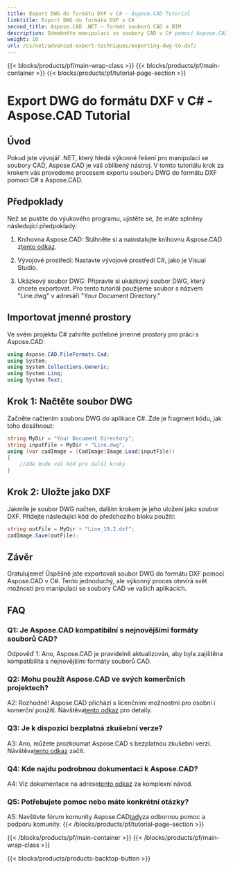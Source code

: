 ```yaml
---
title: Export DWG do formátu DXF v C# - Aspose.CAD Tutorial
linktitle: Export DWG do formátu DXF v C#
second_title: Aspose.CAD .NET – formát souborů CAD a BIM
description: Odemkněte manipulaci se soubory CAD v C# pomocí Aspose.CAD. Naučte se bez námahy exportovat DWG do DXF. Postupujte podle našeho podrobného průvodce pro bezproblémovou integraci.
weight: 10
url: /cs/net/advanced-export-techniques/exporting-dwg-to-dxf/
---
```


{{< blocks/products/pf/main-wrap-class >}}
{{< blocks/products/pf/main-container >}}
{{< blocks/products/pf/tutorial-page-section >}}

# Export DWG do formátu DXF v C# - Aspose.CAD Tutorial

## Úvod

Pokud jste vývojář .NET, který hledá výkonné řešení pro manipulaci se soubory CAD, Aspose.CAD je váš oblíbený nástroj. V tomto tutoriálu krok za krokem vás provedeme procesem exportu souboru DWG do formátu DXF pomocí C# s Aspose.CAD.

## Předpoklady

Než se pustíte do výukového programu, ujistěte se, že máte splněny následující předpoklady:

1.  Knihovna Aspose.CAD: Stáhněte si a nainstalujte knihovnu Aspose.CAD z[tento odkaz](https://releases.aspose.com/cad/net/).

2. Vývojové prostředí: Nastavte vývojové prostředí C#, jako je Visual Studio.

3. Ukázkový soubor DWG: Připravte si ukázkový soubor DWG, který chcete exportovat. Pro tento tutoriál použijeme soubor s názvem "Line.dwg" v adresáři "Your Document Directory."

## Importovat jmenné prostory

Ve svém projektu C# zahrňte potřebné jmenné prostory pro práci s Aspose.CAD:

```csharp
using Aspose.CAD.FileFormats.Cad;
using System;
using System.Collections.Generic;
using System.Linq;
using System.Text;
```

## Krok 1: Načtěte soubor DWG

Začněte načtením souboru DWG do aplikace C#. Zde je fragment kódu, jak toho dosáhnout:

```csharp
string MyDir = "Your Document Directory";
string inputFile = MyDir + "Line.dwg";
using (var cadImage = (CadImage)Image.Load(inputFile))
{
    //Zde bude váš kód pro další kroky
}
```

## Krok 2: Uložte jako DXF

Jakmile je soubor DWG načten, dalším krokem je jeho uložení jako soubor DXF. Přidejte následující kód do předchozího bloku použití:

```csharp
string outFile = MyDir + "Line_19.2.dxf";
cadImage.Save(outFile);
```

## Závěr

Gratulujeme! Úspěšně jste exportovali soubor DWG do formátu DXF pomocí Aspose.CAD v C#. Tento jednoduchý, ale výkonný proces otevírá svět možností pro manipulaci se soubory CAD ve vašich aplikacích.

## FAQ

### Q1: Je Aspose.CAD kompatibilní s nejnovějšími formáty souborů CAD?

Odpověď 1: Ano, Aspose.CAD je pravidelně aktualizován, aby byla zajištěna kompatibilita s nejnovějšími formáty souborů CAD.

### Q2: Mohu použít Aspose.CAD ve svých komerčních projektech?

 A2: Rozhodně! Aspose.CAD přichází s licenčními možnostmi pro osobní i komerční použití. Návštěva[tento odkaz](https://purchase.aspose.com/buy) pro detaily.

### Q3: Je k dispozici bezplatná zkušební verze?

 A3: Ano, můžete prozkoumat Aspose.CAD s bezplatnou zkušební verzí. Návštěva[tento odkaz](https://releases.aspose.com/) začít.

### Q4: Kde najdu podrobnou dokumentaci k Aspose.CAD?

 A4: Viz dokumentace na adrese[tento odkaz](https://reference.aspose.com/cad/net/) za komplexní návod.

### Q5: Potřebujete pomoc nebo máte konkrétní otázky?

 A5: Navštivte fórum komunity Aspose.CAD[tady](https://forum.aspose.com/c/cad/19)za odbornou pomoc a podporu komunity.
{{< /blocks/products/pf/tutorial-page-section >}}

{{< /blocks/products/pf/main-container >}}
{{< /blocks/products/pf/main-wrap-class >}}

{{< blocks/products/products-backtop-button >}}
